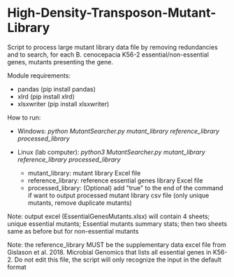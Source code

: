 # High-Density-Transposon-Mutant-Library

Script to process large mutant library data file by removing redundancies and to search, for each B. cenocepacia K56-2 essential/non-essential genes, mutants presenting the gene. 

Module requirements:
- pandas (pip install pandas)
- xlrd (pip install xlrd)
- xlsxwriter (pip install xlsxwriter)

How to run:
- Windows: *python MutantSearcher.py mutant_library reference_library processed_library*
- Linux (lab computer): *python3 MutantSearcher.py mutant_library reference_library processed_library*

  - mutant_library: mutant library Excel file
  - reference_library: reference essential genes library Excel file
  - processed_library: (Optional) add "true" to the end of the command if want to output processed mutant library csv file (only unique mutants, remove duplicate mutants)

Note: output excel (EssentialGenesMutants.xlsx) will contain 4 sheets; unique essential mutants; Essential mutants summary stats; then two sheets same as before but for non-essential mutants

Note: the reference_library MUST be the supplementary data excel file from Gislason et al. 2018. Microbial 
Genomics that lists all essential genes in K56-2. Do not edit this file, the script will only recognize the input in the default format
